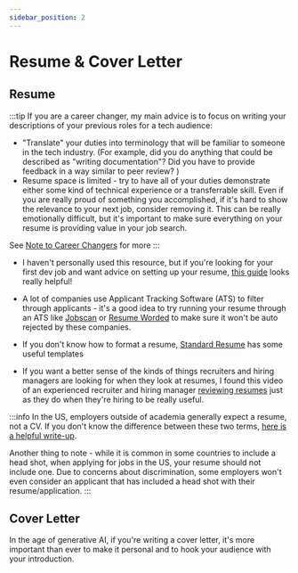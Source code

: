 ```yaml
---
sidebar_position: 2
---
```


# Resume & Cover Letter

## Resume
:::tip
If you are a career changer, my main advice is to focus on writing your descriptions of your previous roles for a tech audience:
- "Translate" your duties into terminology that will be familiar to someone in the tech industry. (For example, did you do anything that could be described as "writing documentation"? Did you have to provide feedback in a way similar to peer review? )
- Resume space is limited - try to have all of your duties demonstrate either some kind of technical experience or a transferrable skill. Even if you are really proud of something you accomplished, if it's hard to show the relevance to your next job, consider removing it. This can be really emotionally difficult, but it's important to make sure everything on your resume is providing value in your job search.

See [Note to Career Changers](/early-career/marketing-yourself/telling-your-story#note-to-career-changers) for more
:::

- I haven't personally used this resource, but if you're looking for your first dev job and want advice on setting up your resume, [this guide](https://thetechresume.com/complimentary-copy.html) looks really helpful!

- A lot of companies use Applicant Tracking Software (ATS) to filter through applicants - it's a good idea to try running your resume through an ATS like [Jobscan](https://www.jobscan.co/) or [Resume Worded](https://resumeworded.com/) to make sure it won't be auto rejected by these companies.

- If you don't know how to format a resume, [Standard Resume](https://standardresume.co/) has some useful templates

- If you want a better sense of the kinds of things recruiters and hiring managers are looking for when they look at resumes, I found this video of an experienced recruiter and hiring manager [reviewing resumes](https://www.youtube.com/watch?v=6fkVTqQxJX8) just as they do when they're hiring to be really useful.

:::info
In the US, employers outside of academia generally expect a resume, not a CV. If you don't know the difference between these two terms, [here is a helpful write-up](https://www.indeed.com/career-advice/resumes-cover-letters/difference-between-resume-and-cv).

Another thing to note - while it is common in some countries to include a head shot, when applying for jobs in the US, your resume should not include one. Due to concerns about discrimination, some employers won't even consider an applicant that has included a head shot with their resume/application.
:::

## Cover Letter
In the age of generative AI, if you're writing a cover letter, it's more important than ever to make it personal and to hook your audience with your introduction.